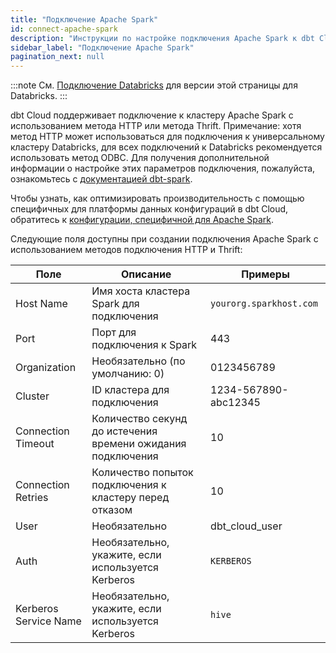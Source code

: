 ```yaml
---
title: "Подключение Apache Spark"
id: connect-apache-spark
description: "Инструкции по настройке подключения Apache Spark к dbt Cloud"
sidebar_label: "Подключение Apache Spark"
pagination_next: null
---
```


<Snippet path="dbt-databricks-for-databricks" />

:::note
См. [Подключение Databricks](#connect-databricks) для версии этой страницы для Databricks.
:::

dbt Cloud поддерживает подключение к кластеру Apache Spark с использованием метода HTTP или метода Thrift. Примечание: хотя метод HTTP может использоваться для подключения к универсальному кластеру Databricks, для всех подключений к Databricks рекомендуется использовать метод ODBC. Для получения дополнительной информации о настройке этих параметров подключения, пожалуйста, ознакомьтесь с [документацией dbt-spark](https://github.com/dbt-labs/dbt-spark#configuring-your-profile).

Чтобы узнать, как оптимизировать производительность с помощью специфичных для платформы данных конфигураций в dbt Cloud, обратитесь к [конфигурации, специфичной для Apache Spark](/reference/resource-configs/spark-configs).

Следующие поля доступны при создании подключения Apache Spark с использованием методов подключения HTTP и Thrift:

| Поле | Описание | Примеры |
| ----- | ----------- | -------- |
| Host Name | Имя хоста кластера Spark для подключения | `yourorg.sparkhost.com` |
| Port | Порт для подключения к Spark | 443 |
| Organization | Необязательно (по умолчанию: 0) | 0123456789 |
| Cluster | ID кластера для подключения | 1234-567890-abc12345 |
| Connection Timeout | Количество секунд до истечения времени ожидания подключения | 10 |
| Connection Retries | Количество попыток подключения к кластеру перед отказом | 10 |
| User | Необязательно | dbt_cloud_user |
| Auth | Необязательно, укажите, если используется Kerberos | `KERBEROS` |
| Kerberos Service Name | Необязательно, укажите, если используется Kerberos | `hive` |

<Lightbox src="/img/docs/dbt-cloud/cloud-configuring-dbt-cloud/spark-connection.png" title="Настройка подключения Spark"/>